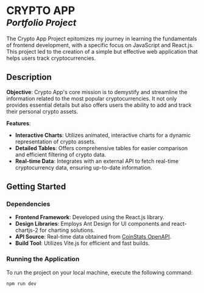 # CRYPTO APP<br><sup>*Portfolio Project*</sup>


The Crypto App Project epitomizes my journey in learning the fundamentals of frontend development, with a specific focus on JavaScript and React.js. This project led to the creation of a simple but effective web application that helps users track cryptocurrencies.

## Description

**Objective**: Crypto App's core mission is to demystify and streamline the information related to the most popular cryptocurrencies. It not only provides essential details but also offers users the ability to add and track their personal crypto assets.

**Features**:
- **Interactive Charts**: Utilizes animated, interactive charts for a dynamic representation of crypto assets.
- **Detailed Tables**: Offers comprehensive tables for easier comparison and efficient filtering of crypto data.
- **Real-time Data**: Integrates with an external API to fetch real-time cryptocurrency data, ensuring up-to-date information.

## Getting Started

### Dependencies

- **Frontend Framework**: Developed using the React.js library.
- **Design Libraries**: Employs Ant Design for UI components and react-chartjs-2 for charting solutions.
- **API Source**: Real-time data obtained from [CoinStats OpenAPI](https://openapi.coinstats.app/).
- **Build Tool**: Utilizes Vite.js for efficient and fast builds.

### Running the Application

To run the project on your local machine, execute the following command:

```bash
npm run dev
